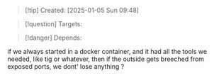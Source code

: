 
>[!tip] Created: [2025-01-05 Sun 09:48]

>[!question] Targets: 

>[!danger] Depends: 

if we always started in a docker container, and it had all the tools we needed, like tig or whatever, then if the outside gets breeched from exposed ports, we dont' lose anything ?